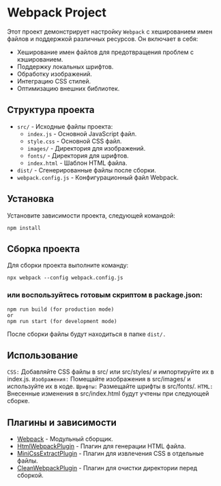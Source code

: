 # Webpack Project

Этот проект демонстрирует настройку `Webpack` с хешированием имен файлов и поддержкой различных ресурсов. Он включает в себя:

- Хеширование имен файлов для предотвращения проблем с кэшированием.
- Поддержку локальных шрифтов.
- Обработку изображений.
- Интеграцию CSS стилей.
- Оптимизацию внешних библиотек.

## Структура проекта

- `src/` - Исходные файлы проекта:
  - `index.js` - Основной JavaScript файл.
  - `style.css` - Основной CSS файл.
  - `images/` - Директория для изображений.
  - `fonts/` - Директория для шрифтов.
  - `index.html` - Шаблон HTML файла.
- `dist/` - Сгенерированные файлы после сборки.
- `webpack.config.js` - Конфигурационный файл Webpack.

## Установка

Установите зависимости проекта, следующей командой:

```
npm install
```

## Сборка проекта

Для сборки проекта выполните команду:
```
npx webpack --config webpack.config.js 
``` 
### или воспользуйтесь готовым скриптом в package.json:
```
npm run build (for production mode)
or
npm run start (for development mode)
```
После сборки файлы будут находиться в папке `dist/.`

## Использование
`CSS:` Добавляйте CSS файлы в src/ или src/styles/ и импортируйте их в index.js.
`Изображения:` Помещайте изображения в src/images/ и используйте их в коде.
`Шрифты:` Размещайте шрифты в src/fonts/.
`HTML:` Внесенные изменения в src/index.html будут учтены при следующей сборке.

## Плагины и зависимости
- [Webpack](https://webpack.js.org/) - Модульный сборщик.
- [HtmlWebpackPlugin](https://github.com/jantimon/html-webpack-plugin) - Плагин для генерации HTML файла.
- [MiniCssExtractPlugin](https://github.com/webpack-contrib/mini-css-extract-plugin) - Плагин для извлечения CSS в отдельные файлы.
- [CleanWebpackPlugin](https://github.com/johnagan/clean-webpack-plugin) - Плагин для очистки директории перед сборкой.